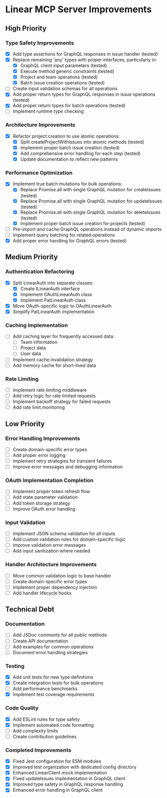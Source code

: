 # Linear MCP Server Improvements

## High Priority

### Type Safety Improvements
- [x] Add type assertions for GraphQL responses in issue handler (tested)
- [x] Replace remaining 'any' types with proper interfaces, particularly in:
  - [x] GraphQL client input parameters (tested)
  - [x] Execute method generic constraints (tested)
  - [x] Project and team operations (tested)
  - [x] Batch issue creation operations (tested)
- [ ] Create input validation schemas for all operations
- [x] Add proper return types for GraphQL responses in issue operations (tested)
- [x] Add proper return types for batch operations (tested)
- [ ] Implement runtime type checking

### Architecture Improvements
- [x] Refactor project creation to use atomic operations:
  - [x] Split createProjectWithIssues into atomic methods (tested)
  - [x] Implement proper batch issue creation (tested)
  - [x] Add comprehensive error handling for each step (tested)
  - [x] Update documentation to reflect new patterns

### Performance Optimization
- [x] Implement true batch mutations for bulk operations:
  - [x] Replace Promise.all with single GraphQL mutation for createIssues (tested)
  - [x] Replace Promise.all with single GraphQL mutation for updateIssues (tested)
  - [x] Replace Promise.all with single GraphQL mutation for deleteIssues (tested)
  - [x] Implement proper batch issue creation for projects (tested)
- [ ] Pre-import and cache GraphQL operations instead of dynamic imports
- [ ] Implement query batching for related operations
- [x] Add proper error handling for GraphQL errors (tested)

## Medium Priority

### Authentication Refactoring
- [x] Split LinearAuth into separate classes:
  - [x] Create ILinearAuth interface
  - [x] Implement OAuthLinearAuth class
  - [x] Implement PatLinearAuth class
- [x] Move OAuth-specific logic to OAuthLinearAuth
- [x] Simplify PatLinearAuth implementation

### Caching Implementation
- [ ] Add caching layer for frequently accessed data:
  - [ ] Team information
  - [ ] Project data
  - [ ] User data
- [ ] Implement cache invalidation strategy
- [ ] Add memory cache for short-lived data

### Rate Limiting
- [ ] Implement rate limiting middleware
- [ ] Add retry logic for rate limited requests
- [ ] Implement backoff strategy for failed requests
- [ ] Add rate limit monitoring

## Low Priority

### Error Handling Improvements
- [ ] Create domain-specific error types
- [ ] Add proper error logging
- [ ] Implement retry strategies for transient failures
- [ ] Improve error messages and debugging information

### OAuth Implementation Completion
- [ ] Implement proper token refresh flow
- [ ] Add state parameter validation
- [ ] Add token storage strategy
- [ ] Improve OAuth error handling

### Input Validation
- [ ] Implement JSON schema validation for all inputs
- [ ] Add custom validation rules for domain-specific logic
- [ ] Improve validation error messages
- [ ] Add input sanitization where needed

### Handler Architecture Improvements
- [ ] Move common validation logic to base handler
- [ ] Create domain-specific error types
- [ ] Implement proper dependency injection
- [ ] Add handler lifecycle hooks

## Technical Debt

### Documentation
- [ ] Add JSDoc comments for all public methods
- [ ] Create API documentation
- [ ] Add examples for common operations
- [ ] Document error handling strategies

### Testing
- [x] Add unit tests for new type definitions
- [x] Create integration tests for bulk operations
- [ ] Add performance benchmarks
- [x] Implement test coverage requirements

### Code Quality
- [x] Add ESLint rules for type safety
- [x] Implement automated code formatting
- [ ] Add complexity limits
- [ ] Create contribution guidelines

### Completed Improvements
- [x] Fixed Jest configuration for ESM modules
- [x] Improved test organization with dedicated config directory
- [x] Enhanced LinearClient mock implementation
- [x] Fixed updateIssues implementation in GraphQL client
- [x] Improved type safety in GraphQL response handling
- [x] Enhanced error handling in GraphQL client
